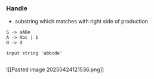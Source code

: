 ### Handle 
- substring which matches with right side of production

```
S -> aABe
A -> Abc | b
B -> d

input string 'abbcde'
 
```

![[Pasted image 20250424121536.png]]


